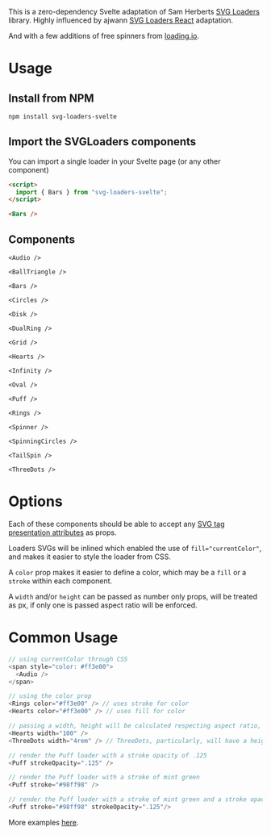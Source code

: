 This is a zero-dependency Svelte adaptation of Sam Herberts [SVG Loaders](https://github.com/SamHerbert/SVG-Loaders) library. Highly influenced by ajwann [SVG Loaders React](https://github.com/ajwann/svg-loaders-react) adaptation.

And with a few additions of free spinners from [loading.io](http://loading.io).

# Usage

## Install from NPM

```bash
npm install svg-loaders-svelte
```

## Import the SVGLoaders components

You can import a single loader in your Svelte page (or any other component)

```html
<script>
  import { Bars } from "svg-loaders-svelte";
</script>

<Bars />
```

## Components

`<Audio />`

`<BallTriangle />`

`<Bars />`

`<Circles />`

`<Disk />`

`<DualRing />`

`<Grid />`

`<Hearts />`

`<Infinity />`

`<Oval />`

`<Puff />`

`<Rings />`

`<Spinner />`

`<SpinningCircles />`

`<TailSpin />`

`<ThreeDots />`

# Options

Each of these components should be able to accept any [SVG tag presentation attributes](https://developer.mozilla.org/en-US/docs/Web/SVG/Attribute/Presentation) as props.

Loaders SVGs will be inlined which enabled the use of `fill="currentColor"`, and makes it easier to style the loader from CSS.

A `color` prop makes it easier to define a color, which may be a `fill` or a `stroke` within each component.

A `width` and/or `height` can be passed as number only props, will be treated as px, if only one is passed aspect ratio will be enforced.

# Common Usage

```Javascript
// using currentColor through CSS
<span style="color: #ff3e00">
  <Audio />
</span>

// using the color prop
<Rings color="#ff3e00" /> // uses stroke for color
<Hearts color="#ff3e00" /> // uses fill for color

// passing a width, height will be calculated respecting aspect ratio, respecting unit
<Hearts width="100" />
<ThreeDots width="4rem" /> // ThreeDots, particularly, will have a height of 1rem

// render the Puff loader with a stroke opacity of .125
<Puff strokeOpacity=".125" />

// render the Puff loader with a stroke of mint green
<Puff stroke="#98ff98" />

// render the Puff loader with a stroke of mint green and a stroke opactiy of .125
<Puff stroke="#98ff98" strokeOpacity=".125"/>
```

More examples [here](https://svelte.dev/repl/e51d84127d2a4addb8736bb341012ad6).
